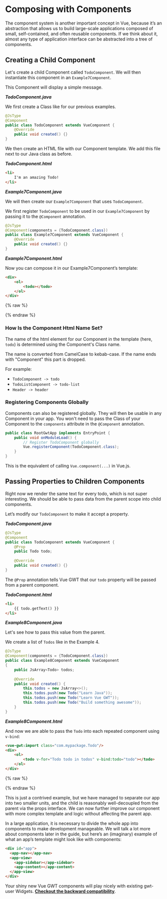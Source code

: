 # Composing with Components

The component system is another important concept in Vue, because it’s an abstraction that allows us to build large-scale applications composed of small, self-contained, and often reusable components.
If we think about it, almost any type of application interface can be abstracted into a tree of components.

## Creating a Child Component

Let's create a child Component called `TodoComponent`.
We will then instantiate this component in an `Example7Component`.

This Component will display a simple message.

***TodoComponent.java***

We first create a Class like for our previous examples.

```java
@JsType
@Component
public class TodoComponent extends VueComponent {
    @Override
    public void created() {}
}
```

We then create an HTML file with our Component template.
We add this file next to our Java class as before.

***TodoComponent.html***
```html
<li>
    I'm an amazing Todo!
</li>
```

***Example7Component.java***

We will then create our `Example7Component` that uses `TodoComponent`.

We first register `TodoComponent` to be used in our `Example7Component` by passing it to the `@Component` annotation.

```java
@JsType
@Component(components = {TodoComponent.class})
public class Example7Component extends VueComponent {
    @Override
    public void created() {}
}
```

***Example7Component.html***

Now you can compose it in our Example7Component’s template:

```html
<div>
    <ol>
        <todo></todo>
    </ol>
</div>
```
{% raw %}
<p class="example-container" data-name="Live Example 7">
    <span id="example7"></span>
</p>
{% endraw %}

### How Is the Component Html Name Set?

The name of the html element for our Component in the template (here, `todo`) is determined using the Component's Class name.

The name is converted from CamelCase to kebab-case.
If the name ends with "Component" this part is dropped.

For example:

 * `TodoComponent -> todo`
 * `TodoListComponent -> todo-list`
 * `Header -> header`
  
### Registering Components Globally

Components can also be registered globally.
They will then be usable in any Component in your app.
You won't need to pass the Class of your Component to the `components` attribute in the `@Component` annotation.

```java
public class RootGwtApp implements EntryPoint {
    public void onModuleLoad() {
        // Register TodoComponent globally
        Vue.registerComponent(TodoComponent.class);
    }
}
```

This is the equivalent of calling `Vue.component(...)` in Vue.js.

## Passing Properties to Children Components

Right now we render the same text for every todo, which is not super interesting.
We should be able to pass data from the parent scope into child components.

Let’s modify our `TodoComponent` to make it accept a property.

***TodoComponent.java***
```java
@JsType
@Component
public class TodoComponent extends VueComponent {
    @Prop
    public Todo todo;
    
    @Override
    public void created() {}
}
```

The `@Prop` annotation tells Vue GWT that our `todo` property will be passed from a parent component.

***TodoComponent.html***
```html
<li>
    {{ todo.getText() }}
</li>
```

***Example8Component.java***

Let's see how to pass this value from the parent.

We create a list of `Todos` like in the Example 4. 

```java
@JsType
@Component(components = {TodoComponent.class})
public class Example8Component extends VueComponent
{
    public JsArray<Todo> todos;
    
    @Override
    public void created() {
        this.todos = new JsArray<>();
        this.todos.push(new Todo("Learn Java"));
        this.todos.push(new Todo("Learn Vue GWT"));
        this.todos.push(new Todo("Build something awesome"));
    }
}
```

***Example8Component.html***

And now we are able to pass the `Todo` into each repeated component using `v-bind`:

```html
<vue-gwt:import class="com.mypackage.Todo"/>
<div>
    <ol>
        <todo v-for="Todo todo in todos" v-bind:todo="todo"></todo>
    </ol>
</div>
```
{% raw %}
<p class="example-container" data-name="Live Example 8">
    <span id="example8"></span>
</p>
{% endraw %}

This is just a contrived example, but we have managed to separate our app into two smaller units, and the child is reasonably well-decoupled from the parent via the props interface.
We can now further improve our <todo-item> component with more complex template and logic without affecting the parent app.

In a large application, it is necessary to divide the whole app into components to make development manageable.
We will talk a lot more about components later in the guide, but here’s an (imaginary) example of what an app’s template might look like with components:

```html
<div id="app">
  <app-nav></app-nav>
  <app-view>
    <app-sidebar></app-sidebar>
    <app-content></app-content>
  </app-view>
</div>
```

Your shiny new Vue GWT components will play nicely with existing gwt-user Widgets.
**[Checkout the backward compatibility](./backward-compatibility.md)**. 